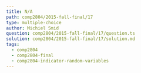 ```yaml
---
title: N/A
path: comp2804/2015-fall-final/17
type: multiple-choice
author: Michiel Smid
question: comp2804/2015-fall-final/17/question.ts
solution: comp2804/2015-fall-final/17/solution.md
tags:
  - comp2804
  - comp2804-final
  - comp2804-indicator-random-variables
---
```

